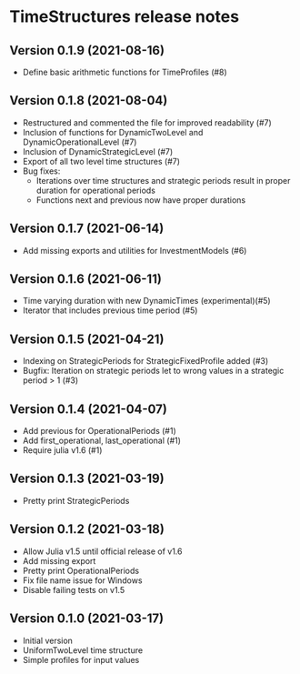 TimeStructures release notes
===================================

Version 0.1.9 (2021-08-16)
--------------------------
* Define basic arithmetic functions for TimeProfiles (#8)

Version 0.1.8 (2021-08-04)
--------------------------
* Restructured and commented the file for improved readability (#7)
* Inclusion of functions for DynamicTwoLevel and DynamicOperationalLevel (#7)
* Inclusion of DynamicStrategicLevel (#7)
* Export of all two level time structures (#7)
* Bug fixes:
    * Iterations over time structures and strategic periods result in 
      proper duration for operational periods
    * Functions next and previous now have proper durations

Version 0.1.7 (2021-06-14)
--------------------------
* Add missing exports and utilities for InvestmentModels (#6)

Version 0.1.6 (2021-06-11)
--------------------------
* Time varying duration with new DynamicTimes (experimental)(#5)
* Iterator that includes previous time period (#5)

Version 0.1.5 (2021-04-21)
--------------------------
* Indexing on StrategicPeriods for StrategicFixedProfile added (#3)
* Bugfix: Iteration on strategic periods let to wrong values in a
strategic period > 1 (#3)

Version 0.1.4 (2021-04-07)
--------------------------
* Add previous for OperationalPeriods (#1)
* Add first_operational, last_operational (#1)
* Require julia v1.6 (#1)

Version 0.1.3 (2021-03-19)
--------------------------
* Pretty print StrategicPeriods

Version 0.1.2 (2021-03-18)
--------------------------
* Allow Julia v1.5 until official release of v1.6
* Add missing export
* Pretty print OperationalPeriods
* Fix file name issue for Windows
* Disable failing tests on v1.5

Version 0.1.0 (2021-03-17)
--------------------------
* Initial version
* UniformTwoLevel time structure
* Simple profiles for input values